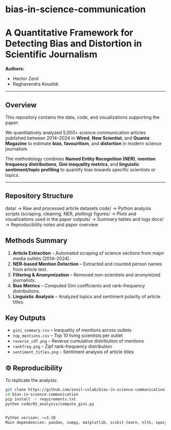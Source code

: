 # bias-in-science-communication

# A Quantitative Framework for Detecting Bias and Distortion in Scientific Journalism

**Authors:**  
- Hector Zenil
- Raghavendra Koushik

---

## Overview
This repository contains the data, code, and visualizations supporting the paper:


We quantitatively analyzed 5,000+ science communication articles published between 2014–2024 in **Wired**, **New Scientist**, and **Quanta Magazine** to estimate **bias**, **favouritism**, and **distortion** in modern science journalism.

The methodology combines **Named Entity Recognition (NER)**, **mention frequency distributions**, **Gini inequality metrics**, and **linguistic sentiment/topic profiling** to quantify bias towards specific scientists or topics.

---

## Repository Structure

data/ → Raw and processed article datasets
code/ → Python analysis scripts (scraping, cleaning, NER, plotting)
figures/ → Plots and visualizations used in the paper
outputs/ → Summary tables and logs
docs/ → Reproducibility notes and paper overview



## Methods Summary

1. **Article Extraction** – Automated scraping of science sections from major media outlets (2014–2024).  
2. **NER-based Mention Detection** – Extracted and counted person names from article text.  
3. **Filtering & Anonymization** – Removed non-scientists and anonymized journalists.  
4. **Bias Metrics** – Computed Gini coefficients and rank–frequency distributions.  
5. **Linguistic Analysis** – Analyzed topics and sentiment polarity of article titles.


## Key Outputs

- `gini_summary.csv` – Inequality of mentions across outlets  
- `top_mentions.csv` – Top 10 living scientists per outlet  
- `reverse_cdf.png` – Reverse cumulative distribution of mentions  
- `rankfreq.png` – Zipf rank-frequency distribution  
- `sentiment_titles.png` – Sentiment analysis of article titles


## ⚙️ Reproducibility

To replicate the analysis:

```bash
git clone https://github.com/zenil-colab/bias-in-science-communication
cd bias-in-science-communication
pip install -r requirements.txt
python code/03_analysis/compute_gini.py


Python version: >=3.10
Main dependencies: pandas, numpy, matplotlib, scikit-learn, nltk, spacy, tqdm
